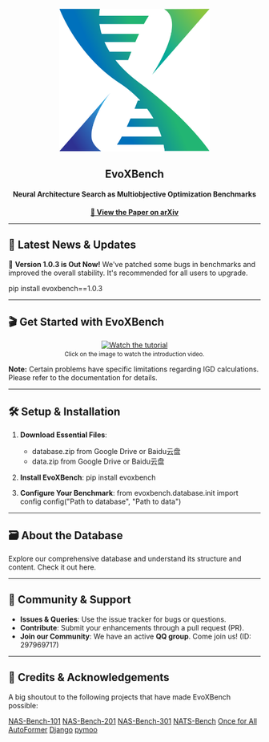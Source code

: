 <p align="center">
  <img src="./_static/evox_logo.png" alt="EvoXBench Logo" width="300"/>
  <h2 align="center"><strong>EvoXBench</strong></h2>
  <h4 align="center">Neural Architecture Search as Multiobjective Optimization Benchmarks</h4>
  <p align="center">
    <a href="https://arxiv.org/abs/2208.04321"><strong>📝 View the Paper on arXiv</strong></a>
  </p>
</p>

---

## 📢 Latest News & Updates

🚀 **Version 1.0.3 is Out Now!** We've patched some bugs in benchmarks and improved the overall stability. It's recommended for all users to upgrade.

pip install evoxbench==1.0.3

---

## 🎬 Get Started with EvoXBench

<p align="center">
  <a href="https://www.emigroup.tech/wp-content/uploads/2023/02/tutorial.mp4">
    <img src="https://github.com/EMI-Group/evoxbench/blob/main/assets/video%20cover.png" alt="Watch the tutorial" width="450"/>
  </a>
  <br>
  <small>Click on the image to watch the introduction video.</small>
</p>

**Note:** Certain problems have specific limitations regarding IGD calculations. Please refer to the documentation for details.

---

## 🛠 Setup & Installation

1. **Download Essential Files**:
    - database.zip from Google Drive or Baidu云盘
    - data.zip from Google Drive or Baidu云盘
    
2. **Install EvoXBench**:
    pip install evoxbench

3. **Configure Your Benchmark**:
    from evoxbench.database.init import config
    config("Path to database", "Path to data")

---

## 🗃 About the Database

Explore our comprehensive database and understand its structure and content. Check it out here.

---

## 👥 Community & Support

- **Issues & Queries**: Use the issue tracker for bugs or questions.
- **Contribute**: Submit your enhancements through a pull request (PR).
- **Join our Community**: We have an active **QQ group**. Come join us! (ID: 297969717)
  
---

## 🙌 Credits & Acknowledgements

A big shoutout to the following projects that have made EvoXBench possible:

 [NAS-Bench-101](https://github.com/google-research/nasbench)
 [NAS-Bench-201](https://github.com/D-X-Y/NAS-Bench-201)
 [NAS-Bench-301](https://github.com/automl/nasbench301)
 [NATS-Bench](https://xuanyidong.com/assets/projects/NATS-Bench)
 [Once for All](https://github.com/mit-han-lab/once-for-all)
 [AutoFormer](https://github.com/microsoft/Cream/tree/main/AutoFormer)
 [Django](https://www.djangoproject.com/)
 [pymoo](https://pymoo.org/)

